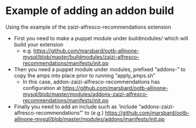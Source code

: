 Example of adding an addon build
================================

Using the example of the zaizi-alfresco-recommendations extension


* First you need to make a puppet module under buildmodules/ which will build your extension
    * e.g. https://github.com/marsbard/ootb-allinone-mysql/blob/master/buildmodules/zaizi-alfresco-recommendations/manifests/init.pp
* Then you need a puppet module under modules, prefixed “addons-” to copy the amps into place prior to running “apply_amps.sh”
    * In this case, addon-zaizi-alfresco-recommendations has configuration at 
      https://github.com/marsbard/ootb-allinone-mysql/blob/master/modules/addons-zaizi-alfresco-recommendations/manifests/init.pp
* Finally you need to add an include such as ‘include “addons-zaizi-alfresco-recommendations”’ to (e.g.) https://github.com/marsbard/ootb-allinone-mysql/blob/master/modules/addons/manifests/init.pp

